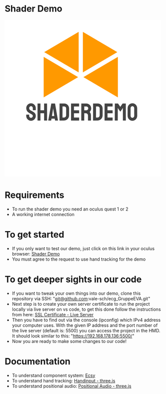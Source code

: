 
# Shader Demo
![Screenshot](logo.png)
# Requirements
- To run the shader demo you need an oculus quest 1 or 2 
- A working internet connection 

# To get started
- If you only want to test our demo, just click on this link in your oculus browser: [Shader Demo](https://vale-sch.github.io/ecg_GruppeEVA/sprint3/index.html) 
- You must agree to the request to use hand tracking for the demo 

# To get deeper sights in our code
- If you want to tweak your own things into our demo, clone this repository via SSH: "git@github.com:vale-sch/ecg_GruppeEVA.git"
- Next step is to create your own server certificate to run the project locally via live server on vs code, to get this done follow the instructions from here: [SSL Certificate - Live Server](https://medium.com/webisora/how-to-enable-https-on-live-server-visual-studio-code-5659fbc5542c)
- Then you have to find out via the console (ipconfig) which IPv4 address your computer uses. With the given IP address and the port number of the live server (default is: 5500) you can access the project in the HMD. It should look similar to this: "https://192.168.178.136:5500/"
- Now you are ready to make some changes to our code!

# Documentation
- To understand component system: [Ecsy](https://three.ecsy.io/docs/#/)
- To understand hand tracking: [Handinput - three.js](https://threejs.org/examples/?q=hand#webxr_vr_handinput_pointerclick)
- To understand positional audio: [Positional Audio - three.js](https://threejs.org/docs/#api/en/audio/PositionalAudio)

